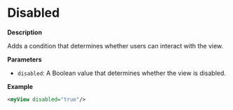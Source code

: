 # Disabled

**Description**

Adds a condition that determines whether users can interact with the view.

**Parameters**

- `disabled`: A Boolean value that determines whether the view is disabled.

**Example**

```xml
<myView disabled="true"/>
```
